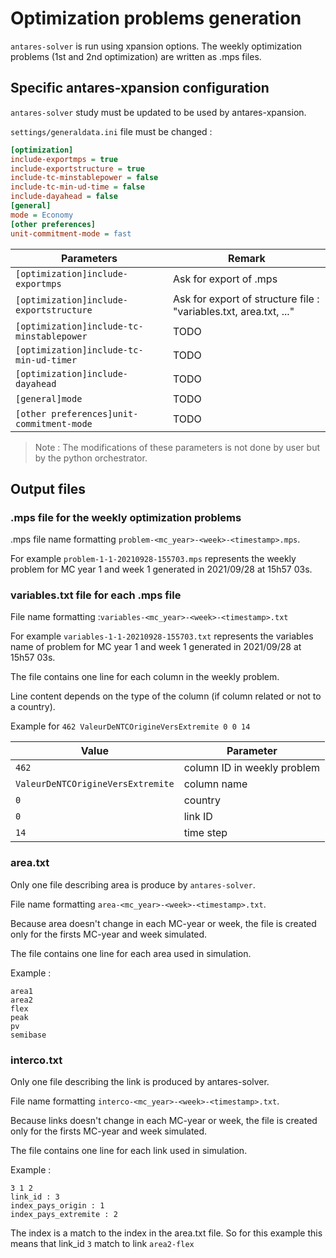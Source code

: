 # Optimization problems generation
`antares-solver` is run using xpansion options. The weekly optimization problems (1st and 2nd optimization) are written as .mps files.

## Specific antares-xpansion configuration
`antares-solver` study must be updated to be used by antares-xpansion.

`settings/generaldata.ini` file must be changed :

```ini
[optimization]
include-exportmps = true
include-exportstructure = true
include-tc-minstablepower = false
include-tc-min-ud-time = false
include-dayahead = false
[general]
mode = Economy
[other preferences]
unit-commitment-mode = fast
```

|Parameters|Remark|
|-----|-----|
|`[optimization]include-exportmps`| Ask for export of .mps | 
|`[optimization]include-exportstructure`| Ask for export of structure file : "variables.txt, area.txt, ..."|
|`[optimization]include-tc-minstablepower`| TODO| 
|`[optimization]include-tc-min-ud-timer`| TODO| 
|`[optimization]include-dayahead`| TODO| 
|`[general]mode`| TODO| 
|`[other preferences]unit-commitment-mode`| TODO| 

>Note :
>The modifications of these parameters is not done by user but by the python orchestrator.

## Output files

### .mps file for the weekly optimization problems

.mps file name formatting `problem-<mc_year>-<week>-<timestamp>.mps`.

For example `problem-1-1-20210928-155703.mps` represents the weekly problem for MC year 1 and week 1 generated in 2021/09/28 at 15h57 03s.

### variables.txt file for each .mps file

File name formatting :`variables-<mc_year>-<week>-<timestamp>.txt`

For example `variables-1-1-20210928-155703.txt` represents the variables name of problem for MC year 1 and week 1 generated in 2021/09/28 at 15h57 03s.

The file contains one line for each column in the weekly problem.

Line content depends on the type of the column (if column related or not to a country).

Example for `462 ValeurDeNTCOrigineVersExtremite 0 0 14`

|Value|Parameter|
|-----|-----|
|`462`| column ID in weekly problem | 
|`ValeurDeNTCOrigineVersExtremite`| column name|
|`0`| country| 
|`0`| link ID| 
|`14`| time step| 

### area.txt

Only one file describing area is produce by `antares-solver`.

File name formatting `area-<mc_year>-<week>-<timestamp>.txt`.

Because area doesn't change in each MC-year or week, the file is created only for the firsts MC-year and week simulated.

The file contains one line for each area used in simulation.

Example :
```
area1
area2
flex
peak
pv
semibase
```

### interco.txt

Only one file describing the link is produced by antares-solver. 

File name formatting `interco-<mc_year>-<week>-<timestamp>.txt`.

Because links doesn't change in each MC-year or week, the file is created only for the firsts MC-year and week simulated.

The file contains one line for each link used in simulation.

Example :
``` 
3 1 2
link_id : 3 
index_pays_origin : 1
index_pays_extremite : 2
```

The index is a match to the index in the area.txt file. So for this example this means that link_id `3` match to link `area2-flex` 

